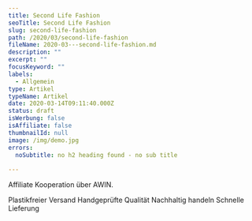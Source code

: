 ```yaml
---
title: Second Life Fashion
seoTitle: Second Life Fashion
slug: second-life-fashion
path: /2020/03/second-life-fashion
fileName: 2020-03---second-life-fashion.md
description: ""
excerpt: ""
focusKeyword: ""
labels:
  - Allgemein
type: Artikel
typeName: Artikel
date: 2020-03-14T09:11:40.000Z
status: draft
isWerbung: false
isAffiliate: false
thumbnailId: null
image: /img/demo.jpg
errors:
  noSubtitle: no h2 heading found - no sub title
  
---
```


Affiliate Kooperation über AWIN.

Plastikfreier Versand Handgeprüfte Qualität Nachhaltig handeln Schnelle
Lieferung

  